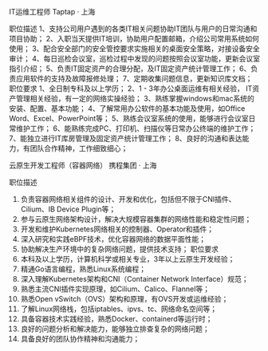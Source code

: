 IT运维工程师
Taptap · 上海

职位描述
1、支持公司用户遇到的各类IT相关问题协助IT团队与用户的日常沟通和项目协助；
2、入职当天提供IT培训，协助用户配置邮箱，介绍公司常用系统如何使用；
3、配合安全部门的安全管控要求实施相关的桌面安全策略，对接设备安全审计；
4、每日巡检会议室，巡检过程中发现的问题按照会议室功能，更新会议室指引介绍；
5、负责IT固定资产的合理分配，及IT固定资产统计管理工作；
6、负责应用软件的支持及故障报修处理；
7、定期收集问题信息，更新知识库文档；
职位要求
1、全日制专科及以上学历；
2、1 - 3年办公桌面运维有相关经验， IT资产管理相关经验，有一定的网络实操经验；
3、熟练掌握windows和mac系统的安装、配置、基本功能；
4、了解常用办公软件的基本功能及使用，如Office Word、Excel、PowerPoint等；
5、熟练会议室系统的使用，能够进行会议室日常维护工作；
6、能熟练完成PC、打印机、扫描仪等日常办公终端的维护工作；
7、能独立进行IT库房管理及固定资产统计管理工作；
8、良好的沟通和表达能力，有团队合作精神，工作细致细心；


云原生开发工程师（容器网络）
携程集团 · 上海

职位描述
1. 负责容器网络相关组件的设计、开发和优化，包括但不限于CNI插件、Cilium、IB Device Plugin等；
2. 参与云原生网络架构设计，解决大规模容器集群的网络性能和稳定性问题；
3. 开发和维护Kubernetes网络相关的控制器、Operator和插件；
4. 深入研究和实践eBPF技术，优化容器网络的数据平面性能；
5. 协助解决生产环境中的复杂网络问题，提供技术支持；
职位要求
1. 本科及以上学历，计算机科学或相关专业，3年以上云原生开发经验；
2. 精通Go语言编程，熟悉Linux系统编程；
3. 深入理解Kubernetes架构和CNI（Container Network Interface）规范；
4. 熟悉主流CNI插件实现原理，如Cilium、Calico、Flannel等；
5. 熟悉Open vSwitch（OVS）架构和原理，有OVS开发或运维经验；
6. 了解Linux网络栈，包括iptables、ipvs、tc、网络命名空间等；
7. 具备容器技术实践经验，熟悉Docker、containerd等运行时；
8. 良好的问题分析和解决能力，能够独立排查复杂的网络问题；
9. 具备良好的团队协作精神和沟通能力；